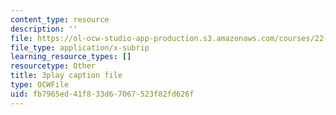 ```yaml
---
content_type: resource
description: ''
file: https://ol-ocw-studio-app-production.s3.amazonaws.com/courses/22-01-introduction-to-nuclear-engineering-and-ionizing-radiation-fall-2016/fb7965ed41f833d67067523f82fd626f_qHPp458m1cs.srt
file_type: application/x-subrip
learning_resource_types: []
resourcetype: Other
title: 3play caption file
type: OCWFile
uid: fb7965ed-41f8-33d6-7067-523f82fd626f
---
```

